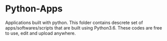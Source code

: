 # Python-Apps
Applications built with python.
This folder contains descrete set of apps/softwares/scripts that are built using Python3.6.
These codes are free to use, edit and upload anywhere. 
